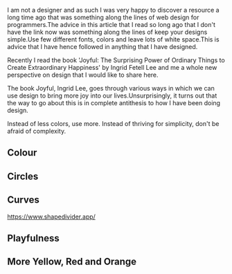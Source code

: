 
I am not a designer and as such I was very happy to discover a resource a long time ago that was something along the lines of web design for programmers.The advice in this article that I read so long ago that I don't have the link now was something along the lines of keep your designs simple.Use few different fonts, colors and leave lots of white space.This is advice that I have hence followed in anything that I have designed.

Recently I read the book 'Joyful: The Surprising Power of Ordinary Things to Create Extraordinary Happiness' by Ingrid Fetell Lee and me a whole new perspective on design that I would like to share here.

The book Joyful, Ingrid Lee, goes through various ways in which we can use design to bring more joy into our lives.Unsurprisingly, it turns out that the way to go about this is in complete antithesis to how I have been doing design.

Instead of less colors, use more. Instead of thriving for simplicity, don't be afraid of complexity.

## Colour

## Circles

## Curves


https://www.shapedivider.app/

## Playfulness 

## More Yellow, Red and Orange
